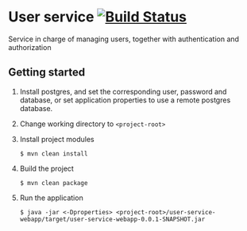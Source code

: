 # User service [![Build Status](https://travis-ci.org/parabrisassi/user-service.svg?branch=master)](https://travis-ci.org/parabrisassi/user-service)

Service in charge of managing users, together with authentication and authorization

## Getting started

1. Install postgres, and set the corresponding user, password and database, or set application properties to use a remote postgres database.

2. Change working directory to ```<project-root>```

3. Install project modules

	``` 
	$ mvn clean install
	```

4. Build the project
	
	``` 
	$ mvn clean package
	```

5. Run the application
	
	``` 
	$ java -jar <-Dproperties> <project-root>/user-service-webapp/target/user-service-webapp-0.0.1-SNAPSHOT.jar
	```
